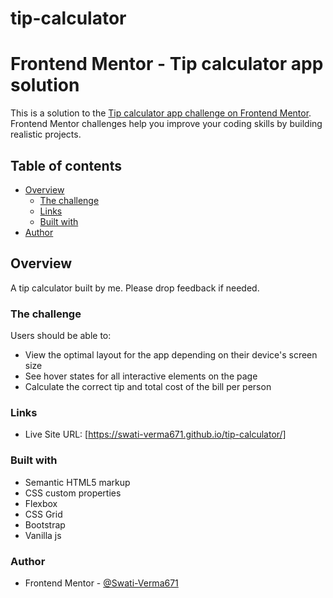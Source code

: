 # tip-calculator
# Frontend Mentor - Tip calculator app solution

This is a solution to the [Tip calculator app challenge on Frontend Mentor](https://www.frontendmentor.io/challenges/tip-calculator-app-ugJNGbJUX). Frontend Mentor challenges help you improve your coding skills by building realistic projects.

## Table of contents

- [Overview](#overview)
  - [The challenge](#the-challenge)
  - [Links](#links)
  - [Built with](#built-with)
- [Author](#author)



## Overview
A tip calculator built by me. Please drop feedback if needed.

### The challenge

Users should be able to:

- View the optimal layout for the app depending on their device's screen size
- See hover states for all interactive elements on the page
- Calculate the correct tip and total cost of the bill per person

### Links

- Live Site URL: [https://swati-verma671.github.io/tip-calculator/]


### Built with

- Semantic HTML5 markup
- CSS custom properties
- Flexbox
- CSS Grid
- Bootstrap
- Vanilla js

### Author

- Frontend Mentor - [@Swati-Verma671](https://www.frontendmentor.io/profile/Swati-Verma671)
